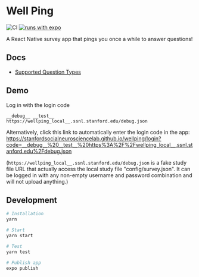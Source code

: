 # Well Ping
![CI](https://github.com/StanfordSocialNeuroscienceLab/WellPing/workflows/CI/badge.svg) [![runs with expo](https://img.shields.io/badge/Runs%20with%20Expo-000.svg?style=flat-square&logo=EXPO&labelColor=f3f3f3&logoColor=000)](https://expo.io/)

A React Native survey app that pings you once a while to answer questions!

## Docs
- [Supported Question Types](https://github.com/StanfordSocialNeuroscienceLab/WellPing/wiki/Supported-Question-Types)

## Demo
Log in with the login code
```
__debug__ __test__ https://wellping_local__.ssnl.stanford.edu/debug.json
```

Alternatively, click this link to automatically enter the login code in the app: https://stanfordsocialneurosciencelab.github.io/wellping/login?code=__debug__%20__test__%20https%3A%2F%2Fwellping_local__.ssnl.stanford.edu%2Fdebug.json

(`https://wellping_local__.ssnl.stanford.edu/debug.json` is a fake study file URL that actually access the local study file "config/survey.json". It can be logged in with any non-empty username and password combination and will not upload anything.)

## Development
```bash
# Installation
yarn

# Start
yarn start

# Test
yarn test

# Publish app
expo publish
```
